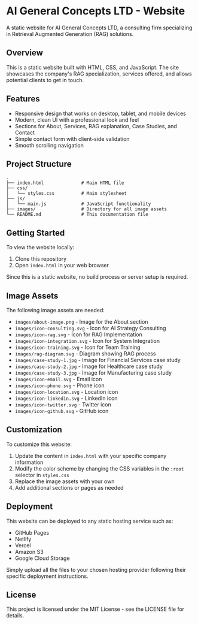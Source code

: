 # AI General Concepts LTD - Website

A static website for AI General Concepts LTD, a consulting firm specializing in Retrieval Augmented Generation (RAG) solutions.

## Overview

This is a static website built with HTML, CSS, and JavaScript. The site showcases the company's RAG specialization, services offered, and allows potential clients to get in touch.

## Features

- Responsive design that works on desktop, tablet, and mobile devices
- Modern, clean UI with a professional look and feel
- Sections for About, Services, RAG explanation, Case Studies, and Contact
- Simple contact form with client-side validation
- Smooth scrolling navigation

## Project Structure

```
.
├── index.html              # Main HTML file
├── css/
│   └── styles.css          # Main stylesheet
├── js/
│   └── main.js             # JavaScript functionality
├── images/                 # Directory for all image assets
└── README.md               # This documentation file
```

## Getting Started

To view the website locally:

1. Clone this repository
2. Open `index.html` in your web browser

Since this is a static website, no build process or server setup is required.

## Image Assets

The following image assets are needed:

- `images/about-image.png` - Image for the About section
- `images/icon-consulting.svg` - Icon for AI Strategy Consulting
- `images/icon-rag.svg` - Icon for RAG Implementation
- `images/icon-integration.svg` - Icon for System Integration
- `images/icon-training.svg` - Icon for Team Training
- `images/rag-diagram.svg` - Diagram showing RAG process
- `images/case-study-1.jpg` - Image for Financial Services case study
- `images/case-study-2.jpg` - Image for Healthcare case study
- `images/case-study-3.jpg` - Image for Manufacturing case study
- `images/icon-email.svg` - Email icon
- `images/icon-phone.svg` - Phone icon
- `images/icon-location.svg` - Location icon
- `images/icon-linkedin.svg` - LinkedIn icon
- `images/icon-twitter.svg` - Twitter icon
- `images/icon-github.svg` - GitHub icon

## Customization

To customize this website:

1. Update the content in `index.html` with your specific company information
2. Modify the color scheme by changing the CSS variables in the `:root` selector in `styles.css`
3. Replace the image assets with your own
4. Add additional sections or pages as needed

## Deployment

This website can be deployed to any static hosting service such as:

- GitHub Pages
- Netlify
- Vercel
- Amazon S3
- Google Cloud Storage

Simply upload all the files to your chosen hosting provider following their specific deployment instructions.

## License

This project is licensed under the MIT License - see the LICENSE file for details. 